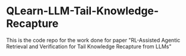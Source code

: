 # QLearn-LLM-Tail-Knowledge-Recapture
This is the code repo for the work done for paper "RL-Assisted Agentic Retrieval and Verification for Tail Knowledge Recapture from LLMs"
